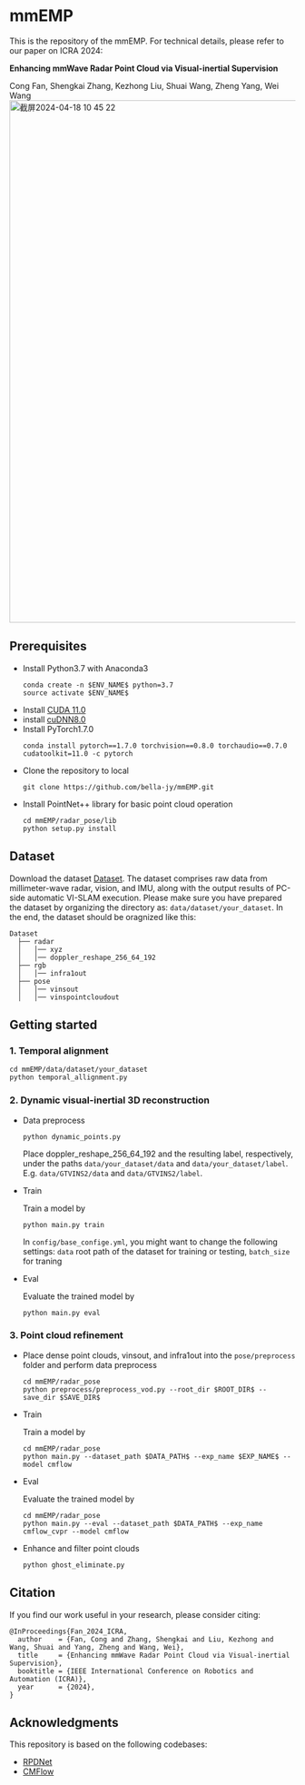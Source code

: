 # mmEMP
This is the repository of the mmEMP. For technical details, please refer to our paper on ICRA 2024:

**Enhancing mmWave Radar Point Cloud via Visual-inertial Supervision**

Cong Fan, Shengkai Zhang, Kezhong Liu, Shuai Wang, Zheng Yang, Wei Wang
<img width="920" alt="截屏2024-04-18 10 45 22" src="https://github.com/bella-jy/mmEMP/assets/74900308/b8608f57-1ea5-4135-89a3-c958b4267098">
## Prerequisites
* Install Python3.7 with Anaconda3
  ```
  conda create -n $ENV_NAME$ python=3.7
  source activate $ENV_NAME$
  ```
* Install [CUDA 11.0](https://developer.nvidia.com/cuda-11.0-download-archive)
* install [cuDNN8.0](https://developer.nvidia.com/cudnn)
* Install PyTorch1.7.0
  ```
  conda install pytorch==1.7.0 torchvision==0.8.0 torchaudio==0.7.0 cudatoolkit=11.0 -c pytorch
  ```
* Clone the repository to local
  ```
  git clone https://github.com/bella-jy/mmEMP.git
  ```
* Install PointNet++ library for basic point cloud operation
  ```
  cd mmEMP/radar_pose/lib
  python setup.py install
## Dataset
Download the dataset [Dataset](https://pan.baidu.com/s/1KYOStoLnHUi-qyTsGuO3XQ?pwd=52jk). The dataset comprises raw data from millimeter-wave radar, vision, and IMU, along with the output results of PC-side automatic VI-SLAM execution. Please make sure you have prepared the dataset by organizing the directory as: `data/dataset/your_dataset`. In the end, the dataset should be oragnized like this:
  ```
  Dataset
    ├── radar
    │   │── xyz
    │   │── doppler_reshape_256_64_192
    ├── rgb
    │   │── infra1out
    ├── pose
    │   │── vinsout
    │   │── vinspointcloudout
  ```
## Getting started
### 1. Temporal alignment
  ```
  cd mmEMP/data/dataset/your_dataset
  python temporal_allignment.py
  ```
### 2. Dynamic visual-inertial 3D reconstruction
* Data preprocess
  ```
  python dynamic_points.py
  ```
  Place doppler_reshape_256_64_192 and the resulting label, respectively, under the paths `data/your_dataset/data` and `data/your_dataset/label`. E.g. `data/GTVINS2/data` and `data/GTVINS2/label`.
* Train
  
  Train a model by
  ```
  python main.py train
  ```
  In `config/base_confige.yml`, you might want to change the following settings: `data` root path of the dataset for training or testing, `batch_size` for traning
* Eval
  
  Evaluate the trained model by
  ```
  python main.py eval
  ```
### 3. Point cloud refinement
* Place dense point clouds, vinsout, and infra1out into the `pose/preprocess` folder and perform data preprocess
  ```
  cd mmEMP/radar_pose
  python preprocess/preprocess_vod.py --root_dir $ROOT_DIR$ --save_dir $SAVE_DIR$
  ```
* Train
  
  Train a model by
  ```
  cd mmEMP/radar_pose
  python main.py --dataset_path $DATA_PATH$ --exp_name $EXP_NAME$ --model cmflow
  ```
* Eval
  
  Evaluate the trained model by
  ```
  cd mmEMP/radar_pose
  python main.py --eval --dataset_path $DATA_PATH$ --exp_name cmflow_cvpr --model cmflow
  ```
* Enhance and filter point clouds
  ```
  python ghost_eliminate.py
  ```
## Citation
If you find our work useful in your research, please consider citing:
  ```
@InProceedings{Fan_2024_ICRA,
    author    = {Fan, Cong and Zhang, Shengkai and Liu, Kezhong and Wang, Shuai and Yang, Zheng and Wang, Wei},
    title     = {Enhancing mmWave Radar Point Cloud via Visual-inertial Supervision},
    booktitle = {IEEE International Conference on Robotics and Automation (ICRA)},
    year      = {2024},
}
  ```
## Acknowledgments
This repository is based on the following codebases:
* [RPDNet](https://github.com/thucyw/RPDNet)
* [CMFlow](https://github.com/Toytiny/CMFlow)
